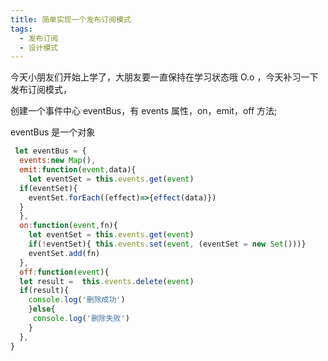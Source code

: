 ```yaml
---
title: 简单实现一个发布订阅模式
tags:
  - 发布订阅
  - 设计模式
---
```


今天小朋友们开始上学了，大朋友要一直保持在学习状态哦 O.o ，今天补习一下发布订阅模式，

<!-- more -->

创建一个事件中心 eventBus，有 events 属性，on，emit，off 方法;

eventBus 是一个对象

```javascript
 let eventBus = {
  events:new Map(),
  emit:function(event,data){
	let eventSet = this.events.get(event)	
  if(eventSet){
    eventSet.forEach((effect)=>{effect(data)})
  }
  },
  on:function(event,fn){
    let eventSet = this.events.get(event)
    if(!eventSet){ this.events.set(event, (eventSet = new Set()))}
    eventSet.add(fn)
  },
  off:function(event){
  let result =  this.events.delete(event)
  if(result){
    console.log('删除成功')
    }else{
     console.log('删除失败')
    }
  },
}
```


